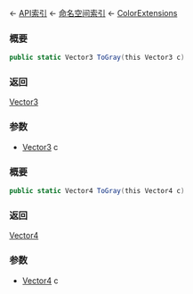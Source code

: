 ← [API索引](Api-Index) ← [命名空间索引](Namespace-Index) ← [ColorExtensions](VRageMath.ColorExtensions)

### 概要

```csharp
public static Vector3 ToGray(this Vector3 c)
```

### 返回

[Vector3](VRageMath.Vector3)

### 参数

* [Vector3](VRageMath.Vector3) c
### 概要

```csharp
public static Vector4 ToGray(this Vector4 c)
```

### 返回

[Vector4](VRageMath.Vector4)

### 参数

* [Vector4](VRageMath.Vector4) c
